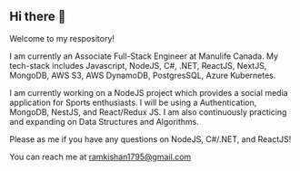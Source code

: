 ## Hi there 👋

Welcome to my respository!  

I am currently an Associate Full-Stack Engineer at Manulife Canada. My tech-stack includes Javascript, NodeJS, C#, .NET, ReactJS, NextJS, MongoDB, AWS S3, AWS DynamoDB, PostgresSQL, Azure Kubernetes. 

I am currently working on a NodeJS project which provides a social media application for Sports enthusiasts. I will be using a Authentication, MongoDB, NestJS, and React/Redux JS. I am also continuously practicing and expanding on Data Structures and Algorithms. 

Please as me if you have any questions on  NodeJS, C#/.NET, and ReactJS!

You can reach me at ramkishan1795@gmail.com



<!--
**RamSritharan/ramsritharan** is a ✨ _special_ ✨ repository because its `README.md` (this file) appears on your GitHub profile.

Here are some ideas to get you started:

🔭 I’m currently working on 
- 🌱 I’m currently learning ...
- 👯 I’m looking to collaborate on ...
- 🤔 I’m looking for help with ...
- 💬 Ask me about ...
- 📫 How to reach me: ...
- 😄 Pronouns: ...
- ⚡ Fun fact: ...
-->
